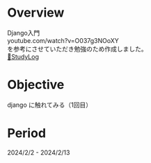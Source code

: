 # Overview

Django入門  
youtube.com/watch?v=O037g3NOoXY  
を参考にさせていただき勉強のため作成しました。  
[📖StudyLog](./StudyLog.md)

# Objective

django に触れてみる（1回目）

# Period

2024/2/2 - 2024/2/13
